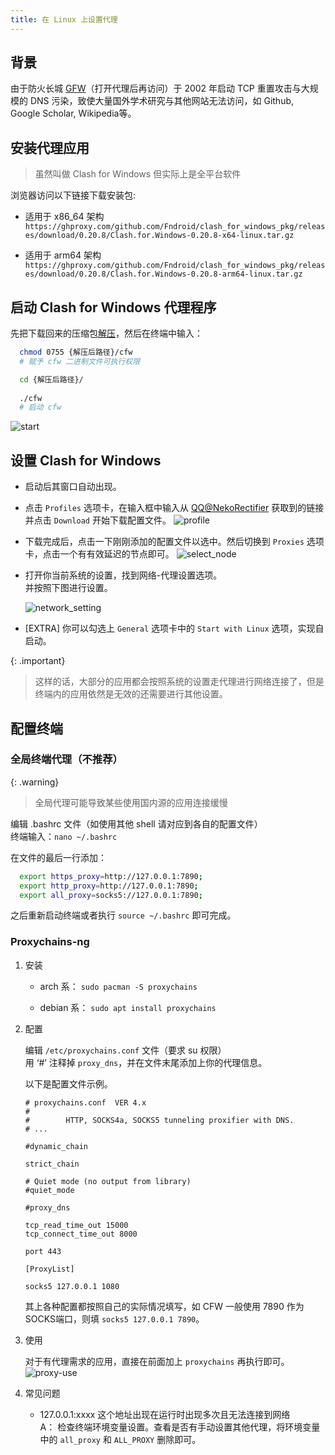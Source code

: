 ```yaml
---
title: 在 Linux 上设置代理
---
```


## 背景

由于防火长城 [GFW](https://zh.wikipedia.org/wiki/%E9%98%B2%E7%81%AB%E9%95%BF%E5%9F%8E)（打开代理后再访问）于 2002 年启动 TCP 重置攻击与大规模的 DNS 污染，致使大量国外学术研究与其他网站无法访问，如 Github, Google Scholar, Wikipedia等。

## 安装代理应用

> 虽然叫做 Clash for Windows 但实际上是全平台软件

浏览器访问以下链接下载安装包:

- 适用于 x86_64 架构  
    `https://ghproxy.com/github.com/Fndroid/clash_for_windows_pkg/releases/download/0.20.8/Clash.for.Windows-0.20.8-x64-linux.tar.gz`

- 适用于 arm64 架构  
    `https://ghproxy.com/github.com/Fndroid/clash_for_windows_pkg/releases/download/0.20.8/Clash.for.Windows-0.20.8-arm64-linux.tar.gz`

## 启动 Clash for Windows 代理程序

先把下载回来的压缩包[解压](https://www.myfreax.com/tar-extract-tar-gz-file/)，然后在终端中输入：

```bash
  chmod 0755 {解压后路径}/cfw
  # 赋予 cfw 二进制文件可执行权限

  cd {解压后路径}/
    
  ./cfw
  # 启动 cfw
```

![start](/./../../../assets/images/setting-up-proxy-on-linux/start.png)

## 设置 Clash for Windows

- 启动后其窗口自动出现。  

- 点击 `Profiles` 选项卡，在输入框中输入从 [QQ@NekoRectifier](https://wpa.qq.com/msgrd?v=3&uin=2182998627&site=qqq&menu=yes) 获取到的链接并点击 `Download` 开始下载配置文件。
![profile](/./../../../assets/images/setting-up-proxy-on-linux/download_profile.png)

- 下载完成后，点击一下刚刚添加的配置文件以选中。然后切换到 `Proxies` 选项卡，点击一个有有效延迟的节点即可。
![select_node](/./../../../assets/images/setting-up-proxy-on-linux/select_node.png)

- 打开你当前系统的设置，找到网络-代理设置选项。  
并按照下图进行设置。

    ![network_setting](/./../../../assets/images/setting-up-proxy-on-linux/network_setting.png)

- [EXTRA] 你可以勾选上 `General` 选项卡中的 `Start with Linux` 选项，实现自启动。

{: .important}
> 这样的话，大部分的应用都会按照系统的设置走代理进行网络连接了，但是终端内的应用依然是无效的还需要进行其他设置。

## 配置终端

### 全局终端代理（不推荐）

{: .warning}
> 全局代理可能导致某些使用国内源的应用连接缓慢

编辑 .bashrc 文件（如使用其他 shell 请对应到各自的配置文件）  
终端输入：`nano ~/.bashrc`

在文件的最后一行添加：

```bash
  export https_proxy=http://127.0.0.1:7890;
  export http_proxy=http://127.0.0.1:7890;
  export all_proxy=socks5://127.0.0.1:7890;
```

之后重新启动终端或者执行 `source ~/.bashrc` 即可完成。

### Proxychains-ng

1. 安装

    - arch 系： `sudo pacman -S proxychains`

    - debian 系： `sudo apt install proxychains`

2. 配置

    编辑 `/etc/proxychains.conf` 文件（要求 su 权限）  
    用 ‘#’ 注释掉 `proxy_dns`，并在文件末尾添加上你的代理信息。

    以下是配置文件示例。

    ```text
    # proxychains.conf  VER 4.x
    #
    #        HTTP, SOCKS4a, SOCKS5 tunneling proxifier with DNS.
    # ...

    #dynamic_chain

    strict_chain

    # Quiet mode (no output from library)
    #quiet_mode

    #proxy_dns

    tcp_read_time_out 15000
    tcp_connect_time_out 8000

    port 443

    [ProxyList]

    socks5 127.0.0.1 1080

    ```

    其上各种配置都按照自己的实际情况填写，如 CFW 一般使用 7890 作为SOCKS端口，则填 `socks5 127.0.0.1 7890`。

3. 使用

    对于有代理需求的应用，直接在前面加上 `proxychains` 再执行即可。
    ![proxy-use](/./../../../assets/images/setting-up-proxy-on-linux/show.png)

4. 常见问题

    - 127.0.0.1:xxxx 这个地址出现在运行时出现多次且无法连接到网络  
        A： 检查终端环境变量设置。查看是否有手动设置其他代理，将环境变量中的 `all_proxy` 和 `ALL_PROXY` 删除即可。
